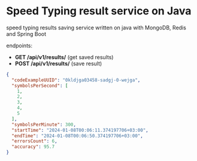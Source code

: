 # Speed Typing result service on Java

speed typing results saving service written on java with MongoDB, Redis and Spring Boot

endpoints:

- **GET /api/v1/results/** (get saved results)
- **POST /api/v1/results/** (save result)

```json
{
  "codeExampleUUID": "0kldjga03458-sadgj-0-wejga",
  "symbolsPerSecond": [
    1,
    2,
    3,
    4,
    5
  ],
  "symbolsPerMinute": 300,
  "startTime": "2024-01-08T00:06:11.374197706+03:00",
  "endTime": "2024-01-08T00:06:50.374197706+03:00",
  "errorsCount": 6,
  "accuracy": 95.7
}
```
